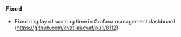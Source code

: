### Fixed

- Fixed display of working time in Grafana management dashboard
  (<https://github.com/cvat-ai/cvat/pull/8112>)

